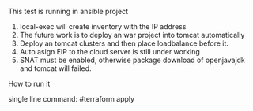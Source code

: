 This test is running in ansible project


1. local-exec will create inventory with the IP address 
2. The future work is to deploy an war project into tomcat automatically
3. Deploy an tomcat clusters and then place loadbalance before it. 
4. Auto asign EIP to the cloud server is still under working
5. SNAT must be enabled, otherwise package download of openjavajdk and tomcat will failed.


How to run it

single line command:
#terraform apply



